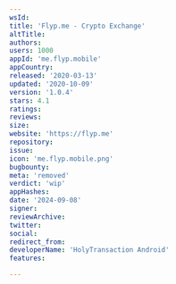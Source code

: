```yaml
---
wsId: 
title: 'Flyp.me - Crypto Exchange'
altTitle: 
authors: 
users: 1000
appId: 'me.flyp.mobile'
appCountry: 
released: '2020-03-13'
updated: '2020-10-09'
version: '1.0.4'
stars: 4.1
ratings: 
reviews: 
size: 
website: 'https://flyp.me'
repository: 
issue: 
icon: 'me.flyp.mobile.png'
bugbounty: 
meta: 'removed'
verdict: 'wip'
appHashes: 
date: '2024-09-08'
signer: 
reviewArchive: 
twitter: 
social: 
redirect_from: 
developerName: 'HolyTransaction Android'
features: 

---
```


